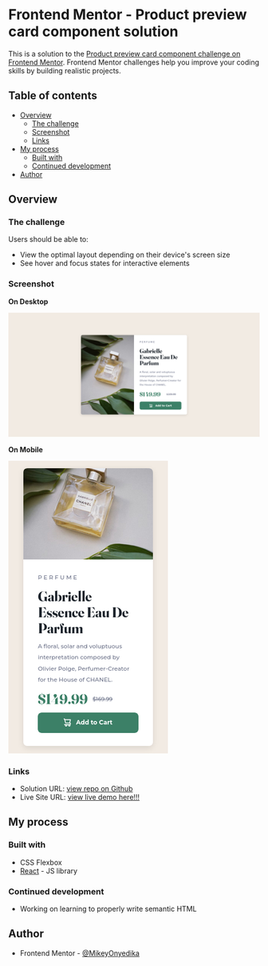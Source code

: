 # Frontend Mentor - Product preview card component solution

This is a solution to the [Product preview card component challenge on Frontend Mentor](https://www.frontendmentor.io/challenges/product-preview-card-component-GO7UmttRfa). Frontend Mentor challenges help you improve your coding skills by building realistic projects.

## Table of contents

- [Overview](#overview)
  - [The challenge](#the-challenge)
  - [Screenshot](#screenshot)
  - [Links](#links)
- [My process](#my-process)
  - [Built with](#built-with)
  - [Continued development](#continued-development)
- [Author](#author)

## Overview

### The challenge

Users should be able to:

- View the optimal layout depending on their device's screen size
- See hover and focus states for interactive elements

### Screenshot

**On Desktop**

![](./screenshot.png)

**On Mobile**

![](./screenshot-mobile.png)

### Links

- Solution URL: [view repo on Github](https://github.com/MikeyOnyedika/product-preview-card-component-challenge)
- Live Site URL: [view live demo here!!!](https://product-preview-card-challenge.netlify.app/)

## My process

### Built with

- CSS Flexbox
- [React](https://reactjs.org/) - JS library

### Continued development

- Working on learning to properly write semantic HTML

## Author

- Frontend Mentor - [@MikeyOnyedika](https://www.frontendmentor.io/profile/MikeyOnyedika)
